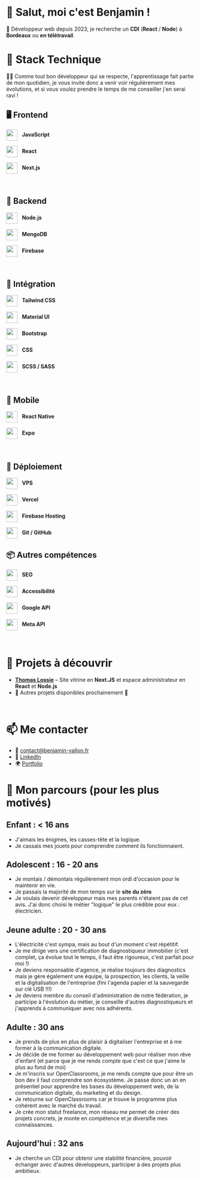 
# 👋 Salut, moi c'est Benjamin !

🔎 Développeur web depuis 2023, je recherche un **CDI** (**React** / **Node**) à **Bordeaux** ou **en télétravail**. 

# 🧰 Stack Technique

👨‍🎓 Comme tout bon développeur qui se respecte, l'apprentissage fait partie de mon quotidien, je vous invite donc a venir voir régulièrement mes évolutions, et si vous voulez prendre le temps de me conseiller j'en serai ravi !

## 🖥️ Frontend

<p>
  <img src="https://cdn.jsdelivr.net/gh/devicons/devicon/icons/javascript/javascript-original.svg" width="30" style="vertical-align: middle; margin-right: 8px;" />
  <strong>JavaScript</strong>
</p>
<p>
  <img src="https://cdn.jsdelivr.net/gh/devicons/devicon/icons/react/react-original.svg" width="30" style="vertical-align: middle; margin-right: 8px;" />
  <strong>React</strong>
</p>
<p>
  <img src="https://cdn.jsdelivr.net/gh/devicons/devicon/icons/nextjs/nextjs-original.svg" width="30" style="vertical-align: middle; margin-right: 8px;" />
  <strong>Next.js</strong>
</p>
<br>

## 🧪 Backend

<p>
  <img src="https://cdn.jsdelivr.net/gh/devicons/devicon/icons/nodejs/nodejs-original.svg" width="30" style="vertical-align: middle; margin-right: 8px;" />
  <strong>Node.js</strong>
</p>
<p>
  <img src="https://cdn.jsdelivr.net/gh/devicons/devicon/icons/mongodb/mongodb-original.svg" width="30" style="vertical-align: middle; margin-right: 8px;" />
  <strong>MongoDB</strong>
</p>
<p>
  <img src="https://www.vectorlogo.zone/logos/firebase/firebase-icon.svg" width="30" style="vertical-align: middle; margin-right: 8px;" />
  <strong>Firebase</strong>
</p>
<br>

## 🎨 Intégration

<p>
  <img src="https://codekitapp.com/images/help/free-tailwind-icon@2x.png" width="30" style="vertical-align: middle; margin-right: 8px;" />
  <strong>Tailwind CSS</strong>
</p>
<p>
  <img src="https://cdn.jsdelivr.net/gh/devicons/devicon/icons/materialui/materialui-original.svg" width="30" style="vertical-align: middle; margin-right: 8px;" />
  <strong>Material UI</strong>
</p>
<p>
  <img src="https://cdn.jsdelivr.net/gh/devicons/devicon/icons/bootstrap/bootstrap-original.svg" width="30" style="vertical-align: middle; margin-right: 8px;" />
  <strong>Bootstrap</strong>
</p>
<p>
  <img src="https://cdn.jsdelivr.net/gh/devicons/devicon/icons/css3/css3-original.svg" width="30" style="vertical-align: middle; margin-right: 8px;" />
  <strong>CSS</strong>
</p>
<p>
  <img src="https://cdn.jsdelivr.net/gh/devicons/devicon/icons/sass/sass-original.svg" width="30" style="vertical-align: middle; margin-right: 8px;" />
  <strong>SCSS / SASS</strong>
</p>
<br>

## 📱 Mobile

<p>
  <img src="https://cdn.jsdelivr.net/gh/devicons/devicon/icons/react/react-original.svg" width="30" style="vertical-align: middle; margin-right: 8px;" />
  <strong>React Native</strong>
</p>
<p>
  <img src="https://cdn.worldvectorlogo.com/logos/expo-go-app.svg" width="30" style="vertical-align: middle; margin-right: 8px;" />
  <strong>Expo</strong>
</p>
<br>

## 🚀 Déploiement

<p>
  <img src="https://cdn.jsdelivr.net/gh/devicons/devicon/icons/linux/linux-original.svg" width="30" style="vertical-align: middle; margin-right: 8px;" />
  <strong>VPS</strong>
</p>
<p>
  <img src="https://cdn.jsdelivr.net/gh/devicons/devicon/icons/vercel/vercel-original.svg" width="30" style="vertical-align: middle; margin-right: 8px;" />
  <strong>Vercel</strong>
</p>
<p>
  <img src="https://www.vectorlogo.zone/logos/firebase/firebase-icon.svg" width="30" style="vertical-align: middle; margin-right: 8px;" />
  <strong>Firebase Hosting</strong>
</p>
<p>
  <img src="https://cdn.jsdelivr.net/gh/devicons/devicon/icons/git/git-original.svg" width="30" style="vertical-align: middle; margin-right: 8px;" />
  <strong>Git / GitHub</strong>
</p>

## 📦 Autres compétences

<p>
  <img src="https://bigbluebutton.org/wp-content/uploads/2013/10/lp-wcag-logo.png" width="30" style="vertical-align: middle; margin-right: 8px;" />
  <strong>SEO</strong>
</p>
<p>
  <img src="https://cdn.worldvectorlogo.com/logos/google-custom-search.svg" width="30" style="vertical-align: middle; margin-right: 8px;" />
  <strong>Accessibilité</strong>
</p>
<p>
  <img src="https://cdn.jsdelivr.net/gh/devicons/devicon/icons/google/google-original.svg" width="30" style="vertical-align: middle; margin-right: 8px;" />
  <strong>Google API</strong>
</p>
<p>
  <img src="https://cdn.pixabay.com/photo/2021/11/01/15/20/meta-logo-6760788_960_720.png" width="30" style="vertical-align: middle; margin-right: 8px;" />
  <strong>Meta API</strong>
</p>
<br>


# 🚀 Projets à découvrir

- [**Thomas Lossie**](https://thomas-lossie.fr/) – Site vitrine en **Next.JS** et espace administrateur en **React** et **Node.js** 
- 🚧 Autres projets disponibles prochainement 🚧
<br>

# 📫 Me contacter

- 📩 contact@benjamin-vallon.fr
- 💼 [LinkedIn](https://www.linkedin.com/in/benjamin-vallon/)  
- 🌍 [Portfolio](https://portfolio.benjamin-vallon.fr)

# 🎒 Mon parcours (pour les plus motivés)

## Enfant : < 16 ans

 - J'aimais les énigmes, les casses-tête et la logique.
 - Je cassais mes jouets pour comprendre comment ils fonctionnaient.

## Adolescent : 16 - 20 ans

 - Je montais / démontais régulièrement mon ordi d'occasion pour le maintenir en vie.
 - Je passais la majorité de mon temps sur le **site du zéro**
 - Je voulais devenir développeur mais mes parents n'étaient pas de cet avis. J'ai donc choisi le métier "logique" le plus crédible pour eux : électricien.

## Jeune adulte : 20 - 30 ans

 - L'électricité c'est sympa, mais au bout d'un moment c'est répétitif.
 - Je me dirige vers une certification de diagnostiqueur immobilier (c'est complet, ça évolue tout le temps, il faut être rigoureux, c'est parfait pour moi !)
 - Je deviens responsable d'agence, je réalise toujours des diagnostics mais je gère également une équipe, la prospection, les clients, la veille et la digitalisation de l'entreprise (fini l'agenda papier et la sauvegarde sur clé USB !!!)
 - Je deviens membre du conseil d'administration de notre fédération, je participe à l'évolution du métier, je conseille d'autres diagnostiqueurs et j'apprends à communiquer avec nos adhérents.

## Adulte : 30 ans

 - Je prends de plus en plus de plaisir à digitaliser l'entreprise et à me former à la communication digitale.
 - Je décide de me former au développement web pour réaliser mon rêve d'enfant (et parce que je me rends compte que c'est ce que j'aime le plus au fond de moi)
 - Je m'inscris sur OpenClassrooms, je me rends compte que pour être un bon dev il faut comprendre son écosystème. Je passe donc un an en présentiel pour apprendre les bases du développement web, de la communication digitale, du marketing et du design.
 - Je retourne sur OpenClassrooms car je trouve le programme plus cohérent avec le marché du travail.
 - Je crée mon statut freelance, mon réseau me permet de créer des projets concrets, je monte en compétence et je diversifie mes connaissances.

## Aujourd'hui : 32 ans

 - Je cherche un CDI pour obtenir une stabilité financière, pouvoir échanger avec d'autres développeurs, participer à des projets plus ambitieux.
